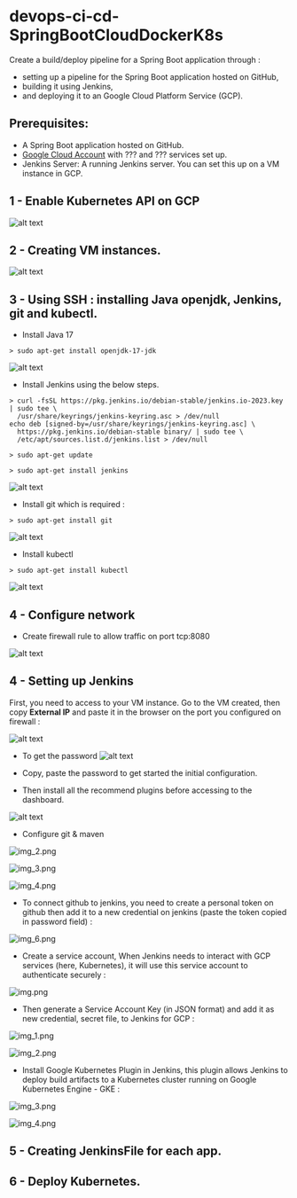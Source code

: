 # devops-ci-cd-SpringBootCloudDockerK8s
Create a build/deploy pipeline for a Spring Boot application through : 
- setting up a pipeline for the Spring Boot application hosted on GitHub, 
- building it using Jenkins, 
- and deploying it to an Google Cloud Platform Service (GCP).

## Prerequisites:
- A Spring Boot application hosted on GitHub.
- [Google Cloud Account](https://console.cloud.google.com/) with ??? and ??? services set up.
- Jenkins Server: A running Jenkins server. You can set this up on a VM instance in GCP.

## 1 - Enable Kubernetes API on GCP
![alt text](./screenshots/image.png)
## 2 - Creating VM instances.
![alt text](./screenshots/image-1.png)
## 3 - Using SSH : installing Java openjdk, Jenkins, git and kubectl.
- Install Java 17
```
> sudo apt-get install openjdk-17-jdk
```
![alt text](./screenshots/image-3.png)
- Install Jenkins using the below steps.
```
> curl -fsSL https://pkg.jenkins.io/debian-stable/jenkins.io-2023.key | sudo tee \
  /usr/share/keyrings/jenkins-keyring.asc > /dev/null
echo deb [signed-by=/usr/share/keyrings/jenkins-keyring.asc] \
  https://pkg.jenkins.io/debian-stable binary/ | sudo tee \
  /etc/apt/sources.list.d/jenkins.list > /dev/null
  
> sudo apt-get update

> sudo apt-get install jenkins
```
![alt text](./screenshots/image-4.png)
- Install git which is required :
```
> sudo apt-get install git
```
![alt text](./screenshots/image-5.png)
- Install kubectl
```
> sudo apt-get install kubectl
```
![alt text](./screenshots/image-6.png)
## 4 - Configure network
- Create firewall rule to allow traffic on port tcp:8080


![alt text](./screenshots/image-7.png) 
## 4 - Setting up Jenkins
First, you need to access to your VM instance. Go to the VM created, then copy **External IP** and paste it in the browser on the port you configured on firewall : 

![alt text](./screenshots/image-8.png)
- To get the password 
![alt text](./screenshots/image-9.png)
- Copy, paste the password to get started the initial configuration. 


- Then install all the recommend plugins before accessing to the dashboard.

![alt text](./screenshots/image-11.png) 

- Configure git & maven

![img_2.png](screenshots/img_2.png)

![img_3.png](screenshots/img_3.png)

![img_4.png](screenshots/img_4.png)
- To connect github to jenkins, you need to create a personal token on github then add it to a new credential on jenkins (paste the token copied in password field) :

![img_6.png](screenshots/img_6.png)

- Create a service account, When Jenkins needs to interact with GCP services (here, Kubernetes), it will use this service account to authenticate securely :

![img.png](screenshots/img1_1.png)
- Then generate a Service Account Key (in JSON format) and add it as new credential, secret file, to Jenkins for GCP :

![img_1.png](screenshots/img_1_2.png)

![img_2.png](screenshots/img_1_3.png)
- Install Google Kubernetes Plugin in Jenkins, this plugin allows Jenkins to deploy build artifacts to a Kubernetes cluster running on Google Kubernetes Engine - GKE :

![img_3.png](screenshots/img_3.png)

![img_4.png](screenshots/img_4.png)

## 5 - Creating JenkinsFile for each app.

## 6 - Deploy Kubernetes.

